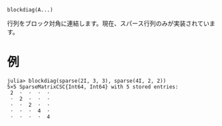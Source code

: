```
blockdiag(A...)
```

行列をブロック対角に連結します。現在、スパース行列のみが実装されています。

# 例

```jldoctest
julia> blockdiag(sparse(2I, 3, 3), sparse(4I, 2, 2))
5×5 SparseMatrixCSC{Int64, Int64} with 5 stored entries:
 2  ⋅  ⋅  ⋅  ⋅
 ⋅  2  ⋅  ⋅  ⋅
 ⋅  ⋅  2  ⋅  ⋅
 ⋅  ⋅  ⋅  4  ⋅
 ⋅  ⋅  ⋅  ⋅  4
```
